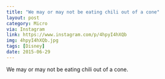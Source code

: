 ```yaml
---
title: "We may or may not be eating chili out of a cone"
layout: post
category: Micro
via: Instagram
link: https://www.instagram.com/p/4hpyI4hXQb
img: 4hpyI4hXQb.jpg
tags: [Disney]
date: 2015-06-29
---
```

We may or may not be eating chili out of a cone.